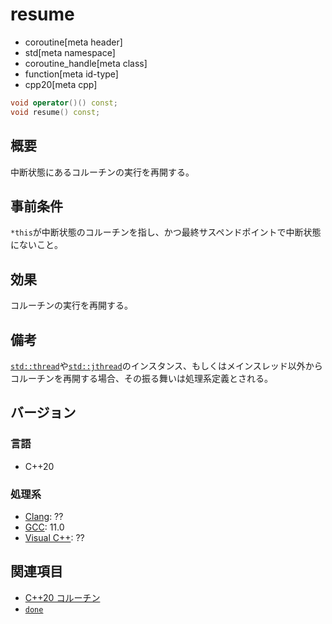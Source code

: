 # resume
* coroutine[meta header]
* std[meta namespace]
* coroutine_handle[meta class]
* function[meta id-type]
* cpp20[meta cpp]

```cpp
void operator()() const;
void resume() const;
```

## 概要
中断状態にあるコルーチンの実行を再開する。


## 事前条件
`*this`が中断状態のコルーチンを指し、かつ最終サスペンドポイントで中断状態にないこと。


## 効果
コルーチンの実行を再開する。


## 備考
[`std::thread`](/refernce/thread/thread.md)や[`std::jthread`](/refernce/thread/jthread.md)のインスタンス、もしくはメインスレッド以外からコルーチンを再開する場合、その振る舞いは処理系定義とされる。


## バージョン
### 言語
- C++20

### 処理系
- [Clang](/implementation.md#clang): ??
- [GCC](/implementation.md#gcc): 11.0
- [Visual C++](/implementation.md#visual_cpp): ??


## 関連項目
- [C++20 コルーチン](/lang/cpp20/coroutines.md)
- [`done`](done.md)
